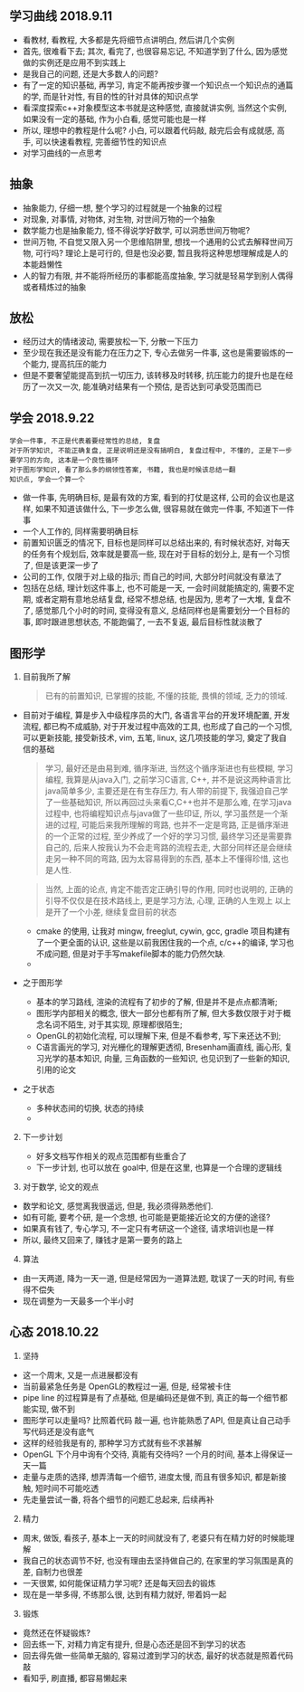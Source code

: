 ## 学习曲线 2018.9.11
- 看教材, 看教程, 大多都是先将细节点讲明白, 然后讲几个实例
- 首先, 很难看下去; 其次, 看完了, 也很容易忘记, 不知道学到了什么, 因为感觉做的实例还是应用不到实践上
- 是我自己的问题, 还是大多数人的问题?
- 有了一定的知识基础, 再学习, 肯定不能再按步骤一个知识点一个知识点的通篇的学, 而是针对性, 有目的性的针对具体的知识点学
- 看深度探索c++对象模型这本书就是这种感觉, 直接就讲实例, 当然这个实例, 如果没有一定的基础, 作为小白看, 感觉可能也是一样
- 所以, 理想中的教程是什么呢? 小白, 可以跟着代码敲, 敲完后会有成就感, 高手, 可以快速看教程, 完善细节性的知识点
- 对学习曲线的一点思考

## 抽象
- 抽象能力, 仔细一想, 整个学习的过程就是一个抽象的过程
- 对现象, 对事情, 对物体, 对生物, 对世间万物的一个抽象
- 数学能力也是抽象能力, 怪不得说学好数学, 可以洞悉世间万物呢?
- 世间万物, 不自觉又限入另一个思维陷阱里, 想找一个通用的公式去解释世间万物, 可行吗? 理论上是可行的, 但是也没必要, 暂且我将这种思想理解成是人的本能趋懒性
- 人的智力有限, 并不能将所经历的事都能高度抽象, 学习就是轻易学到别人偶得或者精炼过的抽象

## 放松
- 经历过大的情绪波动, 需要放松一下, 分散一下压力
- 至少现在我还是没有能力在压力之下, 专心去做另一件事, 这也是需要锻炼的一个能力, 提高抗压的能力
- 但是不要奢望能提高到抗一切压力, 该转移及时转移, 抗压能力的提升也是在经历了一次又一次, 能准确对结果有一个预估, 是否达到可承受范围而已

## 学会 2018.9.22
    学会一件事, 不正是代表着要经常性的总结, 复盘
    对于所学知识, 不能正确复盘, 正是说明还是没有搞明白, 复盘过程中, 不懂的, 正是下一步要学习的方向, 这本是一个良性循环
    对于图形学知识, 看了那么多的纲领性答案, 书籍, 我也是时候该总结一翻
    知识点, 学会一个算一个
- 做一件事, 先明确目标, 是最有效的方案, 看到的打仗是这样, 公司的会议也是这样, 如果不知道该做什么, 下一步怎么做, 很容易就在做完一件事, 不知道下一件事
- 一个人工作的, 同样需要明确目标
- 前置知识匮乏的情况下, 目标也是同样可以总结出来的, 有时候状态好, 对每天的任务有个规划后, 效率就是要高一些, 现在对于目标的划分上, 是有一个习惯了, 但是该更深一步了
- 公司的工作, 仅限于对上级的指示; 而自己的时间, 大部分时间就没有章法了
- 包括在总结, 理计划这件事上, 也不可能是一天, 一会时间就能搞定的, 需要不定期, 或者定期有意地总结复盘, 经常不想总结, 也是因为, 思考了一大堆, 复盘不了, 感觉那几个小时的时间, 变得没有意义, 总结同样也是需要划分一个目标的事, 即时跟进思想状态, 不能跑偏了, 一去不复返, 最后目标性就淡散了

## 图形学
1. 目前我所了解

    > 已有的前置知识, 已掌握的技能, 不懂的技能, 畏惧的领域, 乏力的领域.

- 目前对于编程, 算是步入中级程序员的大门, 各语言平台的开发环境配置, 开发流程, 都已构不成威胁, 对于开发过程中高效的工具, 也形成了自己的一个习惯, 可以更新技能, 接受新技术, vim, 五笔, linux, 这几项技能的学习, 奠定了我自信的基础
    > 学习, 最好还是由易到难, 循序渐进, 当然这个循序渐进也有些模糊, 学习编程, 我算是从java入门, 之前学习C语言, C++, 并不是说这两种语言比java简单多少, 主要还是在有生存压力, 有人带的前提下, 我强迫自己学了一些基础知识, 所以再回过头来看C,C++也并不是那么难, 在学习java过程中, 也将编程知识点与java做了一些印证, 所以, 学习虽然是一个渐进的过程, 可能后来我所理解的弯路, 也并不一定是弯路, 正是循序渐进的一个正常的过程, 至少养成了一个好的学习习惯, 最终学习还是需要靠自己的, 后来人按我认为不会走弯路的流程去走, 大部分同样还是会继续走另一种不同的弯路, 因为太容易得到的东西, 基本上不懂得珍惜, 这也是人性.

    > 当然, 上面的论点, 肯定不能否定正确引导的作用, 同时也说明的, 正确的引导不仅仅是在技术路线上, 更是学习方法, 心理, 正确的人生观上
    > 以上是开了一个小差, 继续复盘目前的状态
    * cmake 的使用, 让我对 mingw, freeglut, cywin, gcc, gradle 项目构建有了一个更全面的认识, 这些是以前我困住我的一个点, c/c++的编译, 学习也不成问题, 但是对于手写makefile脚本的能力仍然欠缺.
    * 
- 之于图形学 
    * 基本的学习路线, 渲染的流程有了初步的了解, 但是并不是点点都清晰;
    * 图形学内部相关的概念, 很大一部分也都有所了解, 但大多数仅限于对于概念名词不陌生, 对于其实现, 原理都很陌生; 
    * OpenGL的初始化流程, 可以理解下来, 但是不看参考, 写下来还达不到; 
    * C语言画光的学习, 对光栅化的理解更透彻, Bresenham画直线, 画心形, 复习光学的基本知识, 向量, 三角函数的一些知识, 也见识到了一些新的知识, 引用的论文
- 之于状态
    * 多种状态间的切换, 状态的持续
    * 
2. 下一步计划
    * 好多文档写作相关的观点范围都有些重合了
    * 下一步计划, 也可以放在 goal中, 但是在这里, 也算是一个合理的逻辑线

3. 对于数学, 论文的观点
- 数学和论文, 感觉离我很遥远, 但是, 我必须得熟悉他们. 
- 如有可能, 要考个研, 是一个念想, 也可能是更能接近论文的方便的途径?
- 如果真有钱了, 专心学习, 不一定只有考研这一个途径, 请求培训也是一样
- 所以, 最终又回来了, 赚钱才是第一要务的路上

4. 算法
- 由一天两道, 降为一天一道, 但是经常因为一道算法题, 耽误了一天的时间, 有些得不偿失
- 现在调整为一天最多一个半小时

## 心态 2018.10.22
1. 坚持
- 这一个周末, 又是一点进展都没有
- 当前最紧急任务是 OpenGL的教程过一遍, 但是, 经常被卡住
- pipe line 的过程算是有了点基础, 但是编码还是做不到, 真正的每一个细节都能实现, 做不到
- 图形学可以走量吗? 比照着代码 敲一遍, 也许能熟悉了API, 但是真让自己动手写代码还是没有底气
- 这样的经验我是有的, 那种学习方式就有些不求甚解
- OpenGL 下个月中询有个交待, 真能有交待吗? 一个月的时间, 基本上得保证一天一篇
- 走量与走质的选择, 想弄清每一个细节, 进度太慢, 而且有很多知识, 都是新接触, 短时间不可能吃透
- 先走量尝试一番, 将各个细节的问题汇总起来, 后续再补

2. 精力 
- 周末, 做饭, 看孩子, 基本上一天的时间就没有了, 老婆只有在精力好的时候能理解 
- 我自己的状态调节不好, 也没有理由去坚持做自己的, 在家里的学习氛围是真的差, 自制力也很差
- 一天很累, 如何能保证精力学习呢? 还是每天回去的锻炼
- 现在是一举多得, 不练那么很, 达到有精力就好, 带着妈一起

3. 锻炼
- 竟然还在怀疑锻炼?
- 回去练一下, 对精力肯定有提升, 但是心态还是回不到学习的状态 
- 回去得先做一些简单无脑的, 容易过渡到学习的状态, 最好的状态就是照着代码敲
- 看知乎, 刷直播, 都容易懒起来
